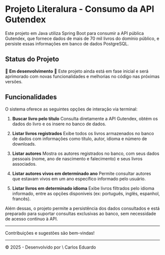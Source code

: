 # Projeto Literalura - Consumo da API Gutendex

Este projeto em Java utiliza Spring Boot para consumir a API pública Gutendex, que fornece dados de mais de 70 mil livros do domínio público, e persiste essas informações em banco de dados PostgreSQL.

## Status do Projeto

🚧 **Em desenvolvimento** 🚧
Este projeto ainda está em fase inicial e será aprimorado com novas funcionalidades e melhorias no código nas próximas versões.

## Funcionalidades

O sistema oferece as seguintes opções de interação via terminal:

1. **Buscar livro pelo título**
   Consulta diretamente a API Gutendex, obtém os dados do livro e os insere no banco de dados.

2. **Listar livros registrados**
   Exibe todos os livros armazenados no banco de dados com informações como título, autor, idioma e número de downloads.

3. **Listar autores**
   Mostra os autores registrados no banco, com seus dados pessoais (nome, ano de nascimento e falecimento) e seus livros associados.

4. **Listar autores vivos em determinado ano**
   Permite consultar autores que estavam vivos em um ano específico informado pelo usuário.

5. **Listar livros em determinado idioma**
   Exibe livros filtrados pelo idioma informado, entre as opções disponíveis (ex: português, inglês, espanhol, francês).

Além dessas, o projeto permite a persistência dos dados consultados e está preparado para suportar consultas exclusivas ao banco, sem necessidade de acesso contínuo à API.

---

Contribuições e sugestões são bem-vindas!

---

© 2025 - Desenvolvido por \ Carlos Eduardo
